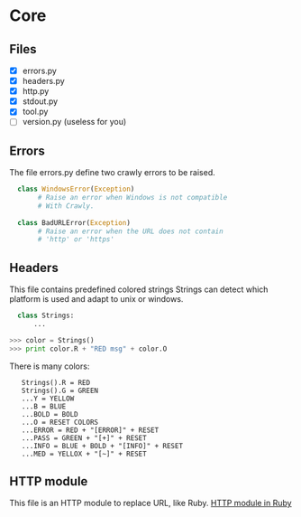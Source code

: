 # Core

Files
----

- [x] errors.py
- [x] headers.py
- [x] http.py
- [x] stdout.py
- [x] tool.py
- [ ] version.py (useless for you)

## Errors

The file errors.py define two crawly errors to be raised.
```python
  class WindowsError(Exception)
       # Raise an error when Windows is not compatible
       # With Crawly.
  
  class BadURLError(Exception)
       # Raise an error when the URL does not contain
       # 'http' or 'https'
```

## Headers

This file contains predefined colored strings
Strings can detect which platform is used and adapt to unix or windows.

```python
  class Strings:
      ...

>>> color = Strings()
>>> print color.R + "RED msg" + color.O
```

There is many colors:
```
   Strings().R = RED
   Strings().G = GREEN
   ...Y = YELLOW
   ...B = BLUE
   ...BOLD = BOLD
   ...O = RESET COLORS
   ...ERROR = RED + "[ERROR]" + RESET
   ...PASS = GREEN + "[+]" + RESET
   ...INFO = BLUE + BOLD + "[INFO]" + RESET
   ...MED = YELLOX + "[~]" + RESET
```
## HTTP module

This file is an HTTP module to replace URL, like Ruby. [HTTP module in Ruby](https://ruby-doc.org/stdlib-2.4.2/libdoc/net/http/rdoc/Net/HTTP.html)
